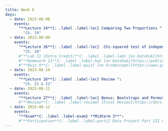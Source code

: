 ```yaml
---
title: Week 6
days:
  - date: 2023-08-08
    events: 
      "**Lecture 24**{: .label .label-lec} Comparing Two Proportions ":
        "Ch. 19" 
  - date: 2023-08-09
    events:
      "**Lecture 26**{: .label .label-lec}  Chi-squared test of independence ":
        "Ch. 20"  
      #"**Lab 11 (Extra Credit)**{: .label .label-lab} [on Datahub](https://publichealth.datahub.berkeley.edu/hub/user-redirect/git-pull?repo=https%3A%2F%2Fgithub.com%2Fph142-ucb%2Fph142-su22&urlpath=rstudio%2F&branch=main) (Due Aug. 11)":
      #"**Homework 11**{: .label .label-hw} [on Datahub](https://publichealth.datahub.berkeley.edu/hub/user-redirect/git-pull?repo=https%3A%2F%2Fgithub.com%2Fph142-ucb%2Fph142-su22&urlpath=rstudio%2F&branch=main) ([Solutions](https://ph142-ucb.github.io/su22/src/hw-sol/hw11-sol.pdf))":
      #"**Quiz 9**{: .label .label-quiz} [on Gradescope](https://www.gradescope.com/courses/400123/assignments/2156058) (Due Aug. 10th, 12:00 PM)":
  - date: 2023-08-10
    events:
      "**Lecture 26**{: .label .label-lec} Review ": 
        "Ch. 21 & 22"
  - date: 2023-08-11
    events:
      "**Lecture 27**{: .label .label-lec} Bonus: Bootstraps and Permutations ":
      #"**Review**{: .label .label-review} [Final Review](https://docs.google.com/presentation/d/1XFi-SKKw5QVdfei2UDrkS5scB121aXNt/edit?usp=sharing&ouid=114207480286449788047&rtpof=true&sd=true)":
  - date: 2023-08-12
    events:
      "**Exam**{: .label .label-exam} **Midterm 3**":
      #"**Particpation**{: .label .label-parti} Data Project Part III Check-in (By End of Day)":
---
```


